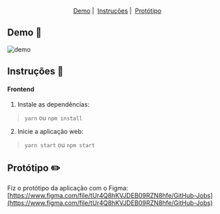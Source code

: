 <p align = "center">
   <a href="#demo-rocket">Demo</a>&nbsp;|&nbsp;
   <a href="#instruções-memo">Instruções</a>&nbsp;|&nbsp;
	 <a href="#protótipo-pencil2">Protótipo</a>
</p>

## Demo :rocket:

<img alt="demo" src="" />

## Instruções :memo:
  
#### Frontend
  
1. Instale as dependências:
  > ``yarn`` ou ``npm install``
	
2. Inicie a aplicação web:
  > ``yarn start`` ou ``npm start``
	
	
## Protótipo :pencil2:

Fiz o protótipo da aplicação com o Figma:
[https://www.figma.com/file/tUr4Q8hKVJDEB09RZN8hfe/GitHub-Jobs](https://www.figma.com/file/tUr4Q8hKVJDEB09RZN8hfe/GitHub-Jobs) 
